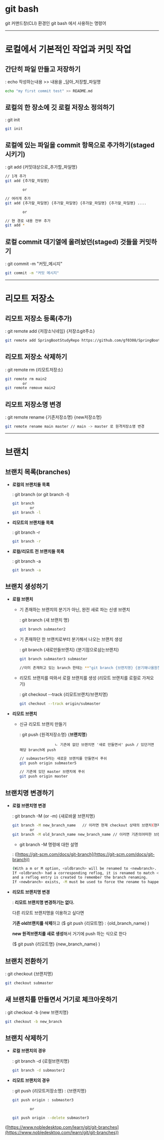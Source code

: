 # git bash

git 커맨드창(CLI) 환경인 git bash 에서 사용하는 명령어

---

# 로컬에서 기본적인 작업과 커밋 작업

## 간단히 파일 만들고 저장하기

: echo 작성하는내용 >> 내용을 _담아_저장할_파일명

```bash
echo "my first commit test" >> README.md
```

## 로컬의 한 장소에 깃 로컬 저장소 정의하기

: git init

```bash
git init
```

## 로컬에 있는 파일을 commit 항목으로 추가하기(staged 시키기)

: git add {커밋대상으로_추가할_파일명}

```bash
// 1개 추가
git add {추가할_파일명}

		or

// 여러개 추가
git add {추가할_파일명} {추가할_파일명} {추가할_파일명} {추가할_파일명} ....

		or

// 현 경로 내용 전부 추가
git add *
```

## 로컬 commit 대기열에 올려놨던(staged) 것들을 커밋하기

: git commit -m "커밋_메시지"

```bash
git commit -m "커밋 메시지"
```

---

# 리모트 저장소

## 리모트 저장소 등록(추가)

: git remote add {저장소닉네임} {저장소git주소}

```bash
git remote add SpringBootStudyRepo https://github.com/gf0308/SpringBoot_Learning.git
```

## 리모트 저장소 삭제하기

: git remote rm {리모트저장소}

```bash
git remote rm main2
		or
git remote remove main2
```

## 리모트 저장소명 변경

: git remote rename {기존저장소명} {new저장소명}

```bash
git remote rename main master // main -> master 로 원격저장소명 변경
```

---

# 브랜치

## 브랜치 목록(branches)

- **로컬의 브랜치들 목록**
    
    : git branch (or git branch -l)
    
    ```bash
    git branch 
    		or
    git branch -l
    ```
    
- **리모트의 브랜치들 목록**
    
    : git branch -r
    
    ```bash
    git branch -r
    ```
    
- **로컬/리모트 전 브랜치들 목록**
    
    : git branch -a
    
    ```bash
    git branch -a
    ```
    

## 브랜치 생성하기

- **로컬 브랜치**
    - 기 존재하는 브랜치의 분기가 아닌, 완전 새로 파는 신생 브랜치
        
        : git branch {새 브랜치 명}
        
        ```bash
        git branch submaster2
        ```
        
    - 기 존재하던 한 브랜치로부터 분기해서 나오는 브랜치 생성
        
        : git branch {새로만들브랜치} {분기점으로삼는브랜치}
        
        ```bash
        git branch submaster3 submaster
        
        //이미 존재하고 있는 branch 한테는 **"git branch {브랜치명} {분기해나올원천브랜치}"** 적용불가
        ```
        
    - 리모트 브랜치를 따와서 로컬 브랜치를 생성 (리모트 브랜치를 로컬로 가져오기)
        
        : git checkout --track {리모트브랜치/브랜치명} 
        
        ```bash
        git checkout --track origin/submaster
        ```
        

- **리모트 브랜치**
    - 신규 리모트 브랜치 만들기
        
        : git push {원격저장소명} {**브랜치명**}
        
                          ㄴ 기존에 없던 브랜치면 '새로 만들면서' push / 있던거면 해당 branch에 push
        
        ```bash
        // submaster5라는 새로운 브랜치를 만들면서 푸쉬
        git push origin submaster5
        
        // 기존에 있던 master 브랜치에 푸쉬
        git push origin master
        ```
        

## 브랜치명 변경하기

- **로컬 브랜치명 변경**
    
    : git branch -M (or -m) {새로바꿀 브랜치명}
    
    ```bash
    git branch -M new_branch_name   // 이러면 현재 checkout 상태의 브랜치(현재활성 브랜치) 의 브랜치명이 변경
    		or
    git branch -M old_branch_name new_branch_name // 이러면 기존의어떠한 브랜치명 -> 새브랜치명 으로 바꿔줌
    ```
    
    - git branch -M 명령에 대한 설명
    
    : ([https://git-scm.com/docs/git-branch](https://git-scm.com/docs/git-branch))
    
    ```bash
    (With a m or M option, <oldbranch> will be renamed to <newbranch>.
    If <oldbranch> had a corresponding reflog, it is renamed to match <newbranch>, 
    and a reflog entry is created to remember the branch renaming. 
    If <newbranch> exists, -M must be used to force the rename to happen.)
    ```
    

- **리모트 브랜치명 변경**
    
    : **리모트 브랜치명 변경하기는 없다.**
    
    다른 리모트 브랜치명을 이용하고 싶다면
    
    **기존 old브랜치를 삭제**하고 ($ git push {리모트명} : {old_branch_name} )
    
    **new 원격브랜치를 새로 생성**해서 거기에 push 하는 식으로 한다
    
    ($ git push {리모트명} {new_branch_name} )
    

## 브랜치 전환하기

: git checkout {브랜치명}

```bash
git checkout submaster
```

## 새 브랜치를 만들면서 거기로 체크아웃하기

: git checkout -b {new 브랜치명}

```bash
git checkout -b new_branch
```

## 브랜치 삭제하기

- **로컬 브랜치의 경우**
    
    : git branch -d {로컬브랜치명}
    
    ```bash
    git branch -d submaster2
    ```
    
- **리모트 브랜치의 경우**
    
    : git push {리모트저장소명} : {브랜치명}
    
    ```bash
    git push origin : submaster3
    
    		or
    
    git push origin --delete submaster3
    ```
    

([https://www.nobledesktop.com/learn/git/git-branches](https://www.nobledesktop.com/learn/git/git-branches))